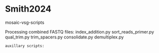 # Smith2024
mosaic-vsg-scripts

Processing combined FASTQ files:
    index_addition.py
    sort_reads_primer.py
    qual_trim.py
    trim_spacers.py
    consolidate.py
    demultiplex.py

    auxillary scripts:
    
